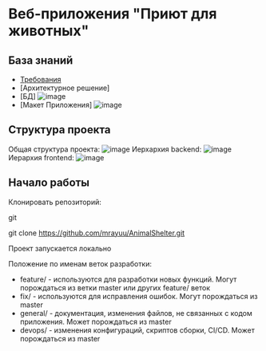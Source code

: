 # Веб-приложения "Приют для животных"

## База знаний
- [Требования](https://docs.google.com/spreadsheets/d/1ar7k1M1Ny8dvJw3D6-R4sVilpewrDADMEtiyr-7OKU8/edit#gid=0)
- [Архитектурное решение] 
- [БД] ![image](https://github.com/mrayuu/AnimalShelter/assets/96128195/44e5368d-b1f5-4916-ba69-9ef36993f41e)
- [Макет Приложения] ![image](https://github.com/mrayuu/AnimalShelter/assets/96128195/8f0f2f1c-440b-4ada-a0f9-eb0d204d441d)



## Структура проекта

Общая структура проекта:
![image](https://github.com/mrayuu/AnimalShelter/assets/96128195/cf9a71e4-4858-4e40-bd9a-46177cf60b28)
Иерхархия backend:
![image](https://github.com/mrayuu/AnimalShelter/assets/96128195/325013d3-baaa-41cb-892d-a15e2b4c7cc3)
Иерархия frontend:
![image](https://github.com/mrayuu/AnimalShelter/assets/96128195/94756397-e53b-47c2-92d6-f9254ec7598d)



## Начало работы

Клонировать репозиторий:

git

git clone https://github.com/mrayuu/AnimalShelter.git

Проект запускается локально


Положение по именам веток разработки:
- feature/ - используются для разработки новых функций. Могут порождаться из ветки master или других feature/ веток
- fix/ - используются для исправления ошибок. Могут порождаться из master 
- general/ - документация, изменения файлов, не связанных с кодом приложения. Может порождаться из master
- devops/ - изменения конфигураций, скриптов сборки, CI/CD. Может порождаться из master
